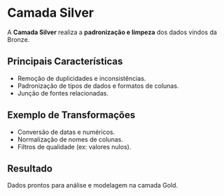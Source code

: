 # Camada Silver

A **Camada Silver** realiza a **padronização e limpeza** dos dados vindos da Bronze.

## Principais Características

- Remoção de duplicidades e inconsistências.  
- Padronização de tipos de dados e formatos de colunas.  
- Junção de fontes relacionadas.  

## Exemplo de Transformações

- Conversão de datas e numéricos.  
- Normalização de nomes de colunas.  
- Filtros de qualidade (ex: valores nulos).  

## Resultado

Dados prontos para análise e modelagem na camada Gold.